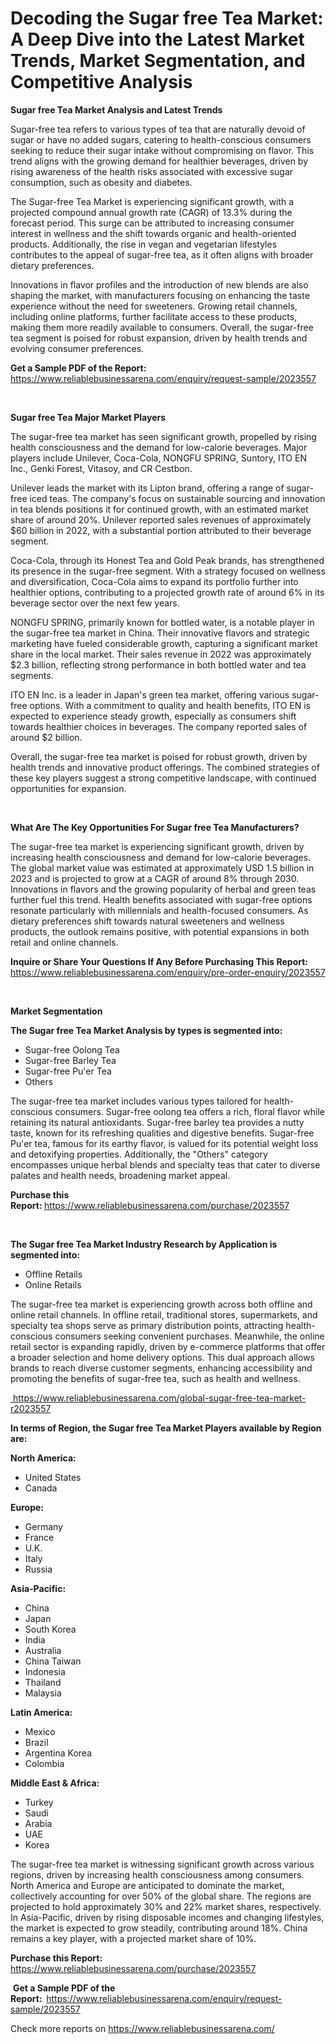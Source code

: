 <p><h1>Decoding the Sugar free Tea Market: A Deep Dive into the Latest Market Trends, Market Segmentation, and Competitive Analysis</h1></p><p><strong>Sugar free Tea Market Analysis and Latest Trends</strong></p>
<p><p>Sugar-free tea refers to various types of tea that are naturally devoid of sugar or have no added sugars, catering to health-conscious consumers seeking to reduce their sugar intake without compromising on flavor. This trend aligns with the growing demand for healthier beverages, driven by rising awareness of the health risks associated with excessive sugar consumption, such as obesity and diabetes.</p><p>The Sugar-free Tea Market is experiencing significant growth, with a projected compound annual growth rate (CAGR) of 13.3% during the forecast period. This surge can be attributed to increasing consumer interest in wellness and the shift towards organic and health-oriented products. Additionally, the rise in vegan and vegetarian lifestyles contributes to the appeal of sugar-free tea, as it often aligns with broader dietary preferences.</p><p>Innovations in flavor profiles and the introduction of new blends are also shaping the market, with manufacturers focusing on enhancing the taste experience without the need for sweeteners. Growing retail channels, including online platforms, further facilitate access to these products, making them more readily available to consumers. Overall, the sugar-free tea segment is poised for robust expansion, driven by health trends and evolving consumer preferences.</p></p>
<p><strong>Get a Sample PDF of the Report:&nbsp;</strong> <a href="https://www.reliablebusinessarena.com/enquiry/request-sample/2023557?utm_campaign=2343&utm_medium=2&utm_source=Github&utm_content=ia&utm_term=14022025&utm_id=sugar-free-tea">https://www.reliablebusinessarena.com/enquiry/request-sample/2023557</a></p>
<p>&nbsp;</p>
<p><strong>Sugar free Tea Major Market Players</strong></p>
<p><p>The sugar-free tea market has seen significant growth, propelled by rising health consciousness and the demand for low-calorie beverages. Major players include Unilever, Coca-Cola, NONGFU SPRING, Suntory, ITO EN Inc., Genki Forest, Vitasoy, and CR Cestbon.</p><p>Unilever leads the market with its Lipton brand, offering a range of sugar-free iced teas. The company's focus on sustainable sourcing and innovation in tea blends positions it for continued growth, with an estimated market share of around 20%. Unilever reported sales revenues of approximately $60 billion in 2022, with a substantial portion attributed to their beverage segment.</p><p>Coca-Cola, through its Honest Tea and Gold Peak brands, has strengthened its presence in the sugar-free segment. With a strategy focused on wellness and diversification, Coca-Cola aims to expand its portfolio further into healthier options, contributing to a projected growth rate of around 6% in its beverage sector over the next few years.</p><p>NONGFU SPRING, primarily known for bottled water, is a notable player in the sugar-free tea market in China. Their innovative flavors and strategic marketing have fueled considerable growth, capturing a significant market share in the local market. Their sales revenue in 2022 was approximately $2.3 billion, reflecting strong performance in both bottled water and tea segments.</p><p>ITO EN Inc. is a leader in Japan's green tea market, offering various sugar-free options. With a commitment to quality and health benefits, ITO EN is expected to experience steady growth, especially as consumers shift towards healthier choices in beverages. The company reported sales of around $2 billion.</p><p>Overall, the sugar-free tea market is poised for robust growth, driven by health trends and innovative product offerings. The combined strategies of these key players suggest a strong competitive landscape, with continued opportunities for expansion.</p></p>
<p>&nbsp;</p>
<p><strong>What Are The Key Opportunities For Sugar free Tea Manufacturers?</strong></p>
<p><p>The sugar-free tea market is experiencing significant growth, driven by increasing health consciousness and demand for low-calorie beverages. The global market value was estimated at approximately USD 1.5 billion in 2023 and is projected to grow at a CAGR of around 8% through 2030. Innovations in flavors and the growing popularity of herbal and green teas further fuel this trend. Health benefits associated with sugar-free options resonate particularly with millennials and health-focused consumers. As dietary preferences shift towards natural sweeteners and wellness products, the outlook remains positive, with potential expansions in both retail and online channels.</p></p>
<p><strong>Inquire or Share Your Questions If Any Before Purchasing This Report:</strong> <a href="https://www.reliablebusinessarena.com/enquiry/pre-order-enquiry/2023557?utm_campaign=2343&utm_medium=2&utm_source=Github&utm_content=ia&utm_term=14022025&utm_id=sugar-free-tea">https://www.reliablebusinessarena.com/enquiry/pre-order-enquiry/2023557</a></p>
<p>&nbsp;</p>
<p><strong>Market Segmentation</strong></p>
<p><strong>The Sugar free Tea Market Analysis by types is segmented into:</strong></p>
<p><ul><li>Sugar-free Oolong Tea</li><li>Sugar-free Barley Tea</li><li>Sugar-free Pu'er Tea</li><li>Others</li></ul></p>
<p><p>The sugar-free tea market includes various types tailored for health-conscious consumers. Sugar-free oolong tea offers a rich, floral flavor while retaining its natural antioxidants. Sugar-free barley tea provides a nutty taste, known for its refreshing qualities and digestive benefits. Sugar-free Pu'er tea, famous for its earthy flavor, is valued for its potential weight loss and detoxifying properties. Additionally, the "Others" category encompasses unique herbal blends and specialty teas that cater to diverse palates and health needs, broadening market appeal.</p></p>
<p><strong>Purchase this Report:&nbsp;</strong><a href="https://www.reliablebusinessarena.com/purchase/2023557?utm_campaign=2343&utm_medium=2&utm_source=Github&utm_content=ia&utm_term=14022025&utm_id=sugar-free-tea">https://www.reliablebusinessarena.com/purchase/2023557</a></p>
<p>&nbsp;</p>
<p><strong>The Sugar free Tea Market Industry Research by Application is segmented into:</strong></p>
<p><ul><li>Offline Retails</li><li>Online Retails</li></ul></p>
<p><p>The sugar-free tea market is experiencing growth across both offline and online retail channels. In offline retail, traditional stores, supermarkets, and specialty tea shops serve as primary distribution points, attracting health-conscious consumers seeking convenient purchases. Meanwhile, the online retail sector is expanding rapidly, driven by e-commerce platforms that offer a broader selection and home delivery options. This dual approach allows brands to reach diverse customer segments, enhancing accessibility and promoting the benefits of sugar-free tea, such as health and wellness.</p></p>
<p><a href="https://www.reliablebusinessarena.com/global-sugar-free-tea-market-r2023557?utm_campaign=2343&utm_medium=2&utm_source=Github&utm_content=ia&utm_term=14022025&utm_id=sugar-free-tea">&nbsp;https://www.reliablebusinessarena.com/global-sugar-free-tea-market-r2023557</a></p>
<p><strong>In terms of Region, the Sugar free Tea Market Players available by Region are:</strong></p>
<p>
    <p> <strong> North America: </strong>
        <ul>
            <li>United States</li>
            <li>Canada</li>
        </ul>
        </p> 
    <p> <strong> Europe: </strong>
        <ul>
            <li>Germany</li>
            <li>France</li>
            <li>U.K.</li>
            <li>Italy</li>
            <li>Russia</li>
        </ul>
        </p> 
    <p> <strong> Asia-Pacific: </strong>
        <ul>
            <li>China</li>
            <li>Japan</li>
            <li>South Korea</li>
            <li>India</li>
            <li>Australia</li>
            <li>China Taiwan</li>
            <li>Indonesia</li>
            <li>Thailand</li>
            <li>Malaysia</li>
        </ul>
        </p> 
    <p> <strong> Latin America: </strong>
        <ul>
            <li>Mexico</li>
            <li>Brazil</li>
            <li>Argentina Korea</li>
            <li>Colombia</li>
        </ul>
        </p> 
    <p> <strong> Middle East & Africa: </strong>
        <ul>
            <li>Turkey</li>
            <li>Saudi</li>
            <li>Arabia</li>
            <li>UAE</li>
            <li>Korea</li>
        </ul>
    </p>
    </p>
<p><p>The sugar-free tea market is witnessing significant growth across various regions, driven by increasing health consciousness among consumers. North America and Europe are anticipated to dominate the market, collectively accounting for over 50% of the global share. The regions are projected to hold approximately 30% and 22% market shares, respectively. In Asia-Pacific, driven by rising disposable incomes and changing lifestyles, the market is expected to grow steadily, contributing around 18%. China remains a key player, with a projected market share of 10%.</p></p>
<p><strong>Purchase this Report: </strong><a href="https://www.reliablebusinessarena.com/purchase/2023557?utm_campaign=2343&utm_medium=2&utm_source=Github&utm_content=ia&utm_term=14022025&utm_id=sugar-free-tea">https://www.reliablebusinessarena.com/purchase/2023557</a></p>
<p>&nbsp;<strong>Get a Sample PDF of the Report:&nbsp;&nbsp;</strong><a href="https://www.reliablebusinessarena.com/enquiry/request-sample/2023557?utm_campaign=2343&utm_medium=2&utm_source=Github&utm_content=ia&utm_term=14022025&utm_id=sugar-free-tea">https://www.reliablebusinessarena.com/enquiry/request-sample/2023557</a></p>
<p><strong></strong></p>
<p>Check more reports on <a href="https://www.reliablebusinessarena.com/?utm_campaign=2343&utm_medium=2&utm_source=Github&utm_content=ia&utm_term=14022025&utm_id=sugar-free-tea">https://www.reliablebusinessarena.com/</a></p>